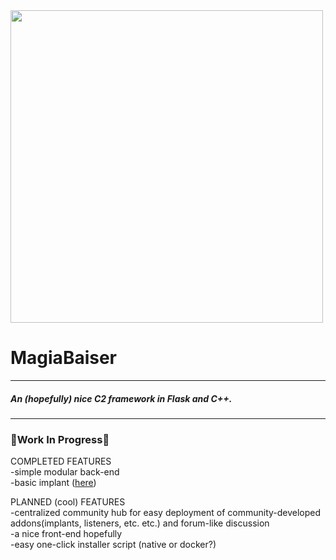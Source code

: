 <body>
  <img src=https://i.pinimg.com/originals/ba/11/08/ba1108a83a2c632a93621a580cf165ab.jpg width=500>
  <h1><b>MagiaBaiser</b></h1>
  <hr>
  <h5>An (hopefully) nice C2 framework in Flask and C++.</h5>
  <hr>
  <b><h3>🚧Work In Progress🚧</h3></b>


COMPLETED FEATURES<br />
  -simple modular back-end <br />
  -basic implant (<a href="https://github.com/brat-volk/Schiavo">here</a>) 

PLANNED (cool) FEATURES<br />
  -centralized community hub for easy deployment of community-developed addons(implants, listeners, etc. etc.) and forum-like discussion <br />
  -a nice front-end hopefully <br />
  -easy one-click installer script (native or docker?) <br />
  
</body>
